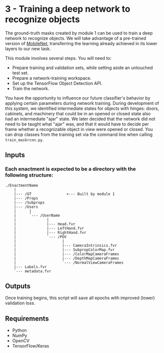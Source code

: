 # 3 - Training a deep network to recognize objects

The ground-truth masks created by module 1 can be used to train a deep network to recognize objects. We will take advantage of a pre-trained version of [MobileNet](https://arxiv.org/abs/1704.04861), transferring the learning already achieved in its lower layers to our new task.

This module involves several steps. You will need to:
- Prepare training and validation sets, while setting aside an untouched test set.
- Prepare a network-training workspace.
- Set up the TensorFlow Object Detection API.
- Train the network.

You have the opportunity to influence our future classifier's behavior by applying certain parameters during network training. During development of this system, we identified intermediate states for objects with hinges: doors, cabinets, and machinery that could be in an opened or closed state also had an intermediate "ajar" state. We later decided that the network did not need to be taught what "ajar" was, and that it would have to decide per frame whether a recognizable object in view were opened or closed. You can drop classes from the training set via the command line when calling `train_maskrcnn.py`.

## Inputs

### Each enactment is expected to be a directory with the following structure:
```
./EnactmentName
    |
    |--- /GT                <--- Built by module 1
    |--- /Props
    |--- /Subprops
    |--- /Users
    |      |
    |      `--- /UserName
    |              |
    |              |--- Head.fvr
    |              |--- LeftHand.fvr
    |              |--- RightHand.fvr
    |              `--- /POV
    |                     |
    |                     |--- CameraIntrinsics.fvr
    |                     |--- SubpropColorMap.fvr
    |                     |--- /ColorMapCameraFrames
    |                     |--- /DepthMapCameraFrames
    |                     `--- /NormalViewCameraFrames
    |--- Labels.fvr
    `--- metadata.fvr
```

## Outputs

Once training begins, this script will save all epochs with improved (lower) validation loss.

### 

## Requirements
- Python
- NumPy
- OpenCV
- TensorFlow/Keras
